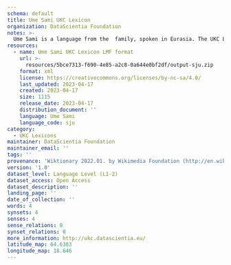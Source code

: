```yaml
---
schema: default
title: Ume Sami UKC Lexicon
organization: DataScientia Foundation
notes: >-
  Ume Sami is a language from the  family, spoken in Eurasia. The UKC Lexicon of Ume Sami is represented as a lexico-semantic network. It consists of words, word senses, synsets, as well as sense-level and synset-level relationships.
resources:
  - name: Ume Sami UKC Lexicon LMF format
    url: >-
      resources/5bce7313-f690-4e85-a2c8-0a644e0bf2df/output-sju.zip
    format: xml
    license: https://creativecommons.org/licenses/by-nc-sa/4.0/
    last_updated: 2023-04-17
    created: 2023-04-17
    size: 1115
    release_date: 2023-04-17
    distribution_document: ''
    language: Ume Sami
    language_code: sju
category:
  - UKC Lexicons
maintainer: DataScientia Foundation
maintainer_email: ''
tags: ''
provenance: 'Wiktionary 2022.01. by Wikimedia Foundation (http://en.wiktionary.org); Princeton WordNet 2.1 by Princeton University (https://wordnet.princeton.edu)'
version: '1.0'
dataset_level: Language Level (L1-2)
dataset_access: Open Access
dataset_description: ''
landing_page: ''
date_of_collection: ''
words: 4
synsets: 4
senses: 4
sense_relations: 0
synset_relations: 0
more_information: http://ukc.datascientia.eu/
latitude_map: 64.6383
longitude_map: 18.646
---
```

